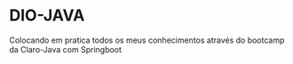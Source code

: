 # DIO-JAVA
Colocando em pratica todos os meus conhecimentos através do bootcamp da Claro-Java com Springboot
